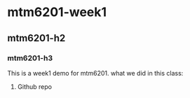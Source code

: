# mtm6201-week1 
## mtm6201-h2
### mtm6201-h3
This is a week1 demo for mtm6201.
what we did in this class:
1. Github repo

